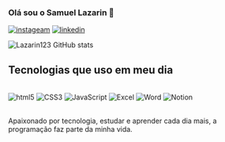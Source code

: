 ### Olá sou o Samuel Lazarin 🤖 

[![instageam](https://img.shields.io/badge/Instagram-E4405F?style=for-the-badge&logo=instagram&logoColor=white)](https://www.instagram.com/sam_lazarin/)
[![linkedin](https://img.shields.io/badge/LinkedIn-0077B5?style=for-the-badge&logo=linkedin&logoColor=white)](https://www.linkedin.com/in/samuel-lazarin-132b4124a/)

![Lazarin123 GitHub stats](https://github-readme-stats.vercel.app/api?username=Lazarin123&show_icons=true&theme=gruvbox)

## Tecnologias que uso em meu dia

<div style="display: inline_block"><br/>
  <img align="centar" alt="html5" src="https://img.shields.io/badge/HTML5-E34F26?style=for-the-badge&logo=html5&logoColor=white">
  <img align="centar" alt="CSS3" src="https://img.shields.io/badge/CSS3-1572B6?style=for-the-badge&logo=css3&logoColor=white">
  <img align="centar" alt="JavaScript" src="https://img.shields.io/badge/JavaScript-323330?style=for-the-badge&logo=javascript&logoColor=F7DF1E">
  <img align="centar" alt="Excel" src="https://img.shields.io/badge/Microsoft_Excel-217346?style=for-the-badge&logo=microsoft-excel&logoColor=white">
  <img align="centar" alt="Word" src="https://img.shields.io/badge/Microsoft_Word-2B579A?style=for-the-badge&logo=microsoft-word&logoColor=white">
   <img align="centar" alt="Notion" src="https://img.shields.io/badge/Notion-000000?style=for-the-badge&logo=notion&logoColor=white">
</div> </br>

Apaixonado por tecnologia, estudar e aprender cada dia mais, a programação faz parte da minha vida.
